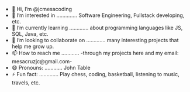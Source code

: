 - 👋 Hi, I’m @jcmesacoding
- 👀 I’m interested in .............. Software Engineering, Fullstack developing, etc.
- 🌱 I’m currently learning ............. about programming languages like JS, SQL, Java, etc.
- 💞️ I’m looking to collaborate on ............. many interesting projects that help me grow up.
- 📫 How to reach me ............ -through my projects here and my email: mesacruzjc@gmail.com-
- 😄 Pronouns: ............ John Table
- ⚡ Fun fact: ............. Play chess, coding, basketball, listening to music, travels, etc.

<!---
jcmesacoding/jcmesacoding is a ✨ special ✨ repository because its `README.md` (this file) appears on your GitHub profile.
You can click the Preview link to take a look at your changes.
--->

